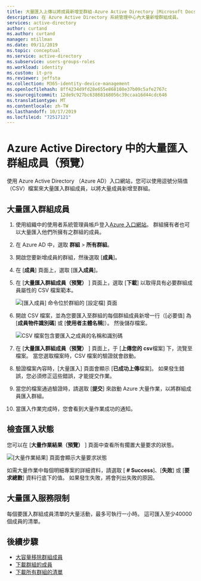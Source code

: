 ```yaml
---
title: 大量匯入上傳以將成員新增至群組-Azure Active Directory |Microsoft Docs
description: 在 Azure Active Directory 系統管理中心內大量新增群組成員。
services: active-directory
author: curtand
ms.author: curtand
manager: mtillman
ms.date: 09/11/2019
ms.topic: conceptual
ms.service: active-directory
ms.subservice: users-groups-roles
ms.workload: identity
ms.custom: it-pro
ms.reviewer: jeffsta
ms.collection: M365-identity-device-management
ms.openlocfilehash: 8ff4234d9fd28e655e868108e37b09c5afe2767c
ms.sourcegitcommit: 12de9c927bc63868168056c39ccaa16d44cdc646
ms.translationtype: MT
ms.contentlocale: zh-TW
ms.lasthandoff: 10/17/2019
ms.locfileid: "72517121"
---
```

# <a name="bulk-import-group-members-preview-in-azure-active-directory"></a>Azure Active Directory 中的大量匯入群組成員（預覽）

使用 Azure Active Directory （Azure AD）入口網站，您可以使用逗號分隔值（CSV）檔案來大量匯入群組成員，以將大量成員新增至群組。

## <a name="to-bulk-import-group-members"></a>大量匯入群組成員

1. 使用組織中的使用者系統管理員帳戶登入[Azure 入口網站](https://portal.azure.com)。 群組擁有者也可以大量匯入他們所擁有之群組的成員。
1. 在 Azure AD 中，選取 **群組**  >  **所有群組**。
1. 開啟您要新增成員的群組，然後選取 [**成員**]。
1. 在 [**成員**] 頁面上，選取 [匯**入成員**]。
1. 在 [**大量匯入群組成員（預覽）** ] 頁面上，選取 [**下載**] 以取得具有必要群組成員屬性的 CSV 檔案範本。

    ![[匯入成員] 命令位於群組的 [設定檔] 頁面](./media/groups-bulk-import-members/import-panel.png)

1. 開啟 CSV 檔案，並為您要匯入至群組的每個群組成員新增一行（[必要值] 為 [**成員物件識別碼**] 或 [**使用者主體名稱**]）。 然後儲存檔案。

   ![CSV 檔案包含要匯入之成員的名稱和識別碼](./media/groups-bulk-import-members/csv-file.png)

1. 在 [**大量匯入群組成員（預覽）** ] 頁面上，于 [**上傳您的 csv**檔案] 下，流覽至檔案。 當您選取檔案時，CSV 檔案的驗證就會啟動。
1. 驗證檔案內容時，[大量匯入] 頁面會顯示 [**已成功上傳**檔案]。 如果發生錯誤，您必須修正這些錯誤，才能提交作業。
1. 當您的檔案通過驗證時，請選取 [**提交**] 來啟動 Azure 大量作業，以將群組成員匯入群組。
1. 當匯入作業完成時，您會看到大量作業成功的通知。

## <a name="check-import-status"></a>檢查匯入狀態

您可以在 [**大量作業結果（預覽）** ] 頁面中查看所有擱置大量要求的狀態。

   ![[大量作業結果] 頁面會顯示大量要求狀態](./media/groups-bulk-import-members/bulk-center.png)

如需大量作業中每個明細專案的詳細資料，請選取 [ **# Success**]、[**失敗**] 或 [**要求總數**] 資料行底下的值。 如果發生失敗，將會列出失敗的原因。

## <a name="bulk-import-service-limits"></a>大量匯入服務限制

每個要匯入群組成員清單的大量活動，最多可執行一小時。 這可匯入至少40000個成員的清單。

## <a name="next-steps"></a>後續步驟

- [大容量移除群組成員](groups-bulk-remove-members.md)
- [下載群組的成員](groups-bulk-download-members.md)
- [下載所有群組的清單](groups-bulk-download.md)
